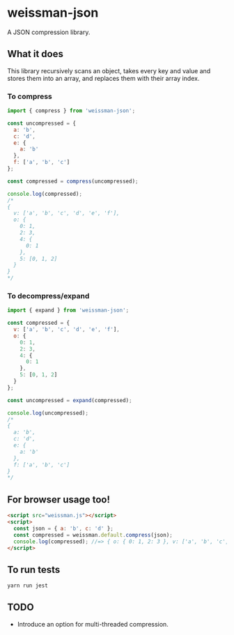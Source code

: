 # weissman-json

A JSON compression library.

## What it does

This library recursively scans an object, takes every key and value and stores them into an array, and replaces them with their array index.

### To compress

```javascript
import { compress } from 'weissman-json';

const uncompressed = {
  a: 'b',
  c: 'd',
  e: {
    a: 'b'
  },
  f: ['a', 'b', 'c']
};

const compressed = compress(uncompressed);

console.log(compressed);
/*
{
  v: ['a', 'b', 'c', 'd', 'e', 'f'],
  o: {
    0: 1,
    2: 3,
    4: {
      0: 1
    },
    5: [0, 1, 2]
  }
}
*/
```

### To decompress/expand

```javascript
import { expand } from 'weissman-json';

const compressed = {
  v: ['a', 'b', 'c', 'd', 'e', 'f'],
  o: {
    0: 1,
    2: 3,
    4: {
      0: 1
    },
    5: [0, 1, 2]
  }
};

const uncompressed = expand(compressed);

console.log(uncompressed);
/*
{
  a: 'b',
  c: 'd',
  e: {
    a: 'b'
  },
  f: ['a', 'b', 'c']
}
*/

```

## For browser usage too!

```html
<script src="weissman.js"></script>
<script>
  const json = { a: 'b', c: 'd' };
  const compressed = weissman.default.compress(json);
  console.log(compressed); //=> { o: { 0: 1, 2: 3 }, v: ['a', 'b', 'c', 'd'] }
</script>
```

## To run tests

```bash
yarn run jest
```

## TODO

* Introduce an option for multi-threaded compression.
